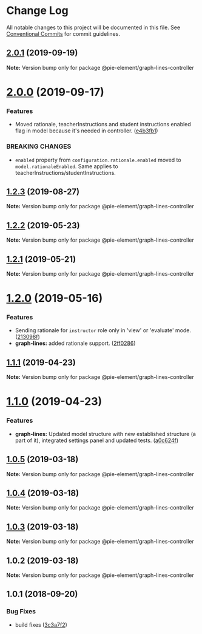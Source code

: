 # Change Log

All notable changes to this project will be documented in this file.
See [Conventional Commits](https://conventionalcommits.org) for commit guidelines.

## [2.0.1](https://github.com/pie-framework/pie-elements/compare/@pie-element/graph-lines-controller@2.0.0...@pie-element/graph-lines-controller@2.0.1) (2019-09-19)

**Note:** Version bump only for package @pie-element/graph-lines-controller





# [2.0.0](https://github.com/pie-framework/pie-elements/compare/@pie-element/graph-lines-controller@1.2.3...@pie-element/graph-lines-controller@2.0.0) (2019-09-17)


### Features

* Moved rationale, teacherInstructions and student instructions enabled flag in model because it's needed in controller. ([e4b3fb1](https://github.com/pie-framework/pie-elements/commit/e4b3fb1))


### BREAKING CHANGES

* `enabled` property from `configuration.rationale.enabled` moved to `model.rationaleEnabled`. Same applies to teacherInstructions/studentInstructions.





## [1.2.3](https://github.com/pie-framework/pie-elements/compare/@pie-element/graph-lines-controller@1.2.2...@pie-element/graph-lines-controller@1.2.3) (2019-08-27)

**Note:** Version bump only for package @pie-element/graph-lines-controller





## [1.2.2](https://github.com/pie-framework/pie-elements/compare/@pie-element/graph-lines-controller@1.2.1...@pie-element/graph-lines-controller@1.2.2) (2019-05-23)

**Note:** Version bump only for package @pie-element/graph-lines-controller





## [1.2.1](https://github.com/pie-framework/pie-elements/compare/@pie-element/graph-lines-controller@1.2.0...@pie-element/graph-lines-controller@1.2.1) (2019-05-21)

**Note:** Version bump only for package @pie-element/graph-lines-controller





# [1.2.0](https://github.com/pie-framework/pie-elements/compare/@pie-element/graph-lines-controller@1.1.1...@pie-element/graph-lines-controller@1.2.0) (2019-05-16)


### Features

* Sending rationale for `instructor` role only in 'view' or 'evaluate' mode. ([213098f](https://github.com/pie-framework/pie-elements/commit/213098f))
* **graph-lines:** added rationale support. ([2ff0286](https://github.com/pie-framework/pie-elements/commit/2ff0286))





## [1.1.1](https://github.com/pie-framework/pie-elements/compare/@pie-element/graph-lines-controller@1.1.0...@pie-element/graph-lines-controller@1.1.1) (2019-04-23)

**Note:** Version bump only for package @pie-element/graph-lines-controller





# [1.1.0](https://github.com/pie-framework/pie-elements/compare/@pie-element/graph-lines-controller@1.0.5...@pie-element/graph-lines-controller@1.1.0) (2019-04-23)


### Features

* **graph-lines:** Updated model structure with new established structure (a part of it), integrated settings panel and updated tests. ([a0c624f](https://github.com/pie-framework/pie-elements/commit/a0c624f))





## [1.0.5](https://github.com/pie-framework/pie-elements/compare/@pie-element/graph-lines-controller@1.0.4...@pie-element/graph-lines-controller@1.0.5) (2019-03-18)

**Note:** Version bump only for package @pie-element/graph-lines-controller





## [1.0.4](https://github.com/pie-framework/pie-elements/compare/@pie-element/graph-lines-controller@1.0.3...@pie-element/graph-lines-controller@1.0.4) (2019-03-18)

**Note:** Version bump only for package @pie-element/graph-lines-controller





## [1.0.3](https://github.com/pie-framework/pie-elements/compare/@pie-element/graph-lines-controller@1.0.2...@pie-element/graph-lines-controller@1.0.3) (2019-03-18)

**Note:** Version bump only for package @pie-element/graph-lines-controller





## 1.0.2 (2019-03-18)

**Note:** Version bump only for package @pie-element/graph-lines-controller





<a name="1.0.1"></a>
## 1.0.1 (2018-09-20)


### Bug Fixes

* build fixes ([3c3a7f2](https://github.com/pie-framework/pie-elements/commit/3c3a7f2))
